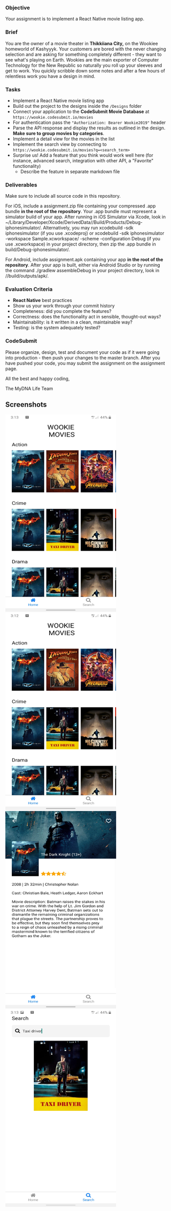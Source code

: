 ### Objective

Your assignment is to implement a React Native movie listing app.

### Brief

You are the owner of a movie theater in **Thikkiiana City,** on the Wookiee homeworld of Kashyyyk. Your customers are bored with the never changing selection and are asking for something completely different - they want to see what's playing on Earth. Wookies are the main exporter of Computer Technology for the New Republic so naturally you roll up your sleeves and get to work. You quickly scribble down some notes and after a few hours of relentless work you have a design in mind.

### Tasks

-   Implement a React Native movie listing app
-   Build out the project to the designs inside the `/Designs` folder
-   Connect your application to the **CodeSubmit Movie Database** at `https://wookie.codesubmit.io/movies`
-   For authentication pass the `"Authorization: Bearer Wookie2019"` header
-   Parse the API response and display the results as outlined in the design. **Make sure to group movies by categories**.
-   Implement a detail view for the movies in the list
-   Implement the search view by connecting to `https://wookie.codesubmit.io/movies?q=<search_term>`
-   Surprise us! Add a feature that you think would work well here (for instance, advanced search, integration with other API, a "Favorite" functionality)
    -   Describe the feature in separate markdown file

### Deliverables

Make sure to include all source code in this repository.

For iOS, include a assignment.zip file containing your compressed .app bundle **in the root of the repository**.
Your .app bundle must represent a simulator build of your app. After running in iOS Simulator via Xcode, look in ~/Library/Developer/Xcode/DerivedData/<project-name>/Build/Products/Debug-iphonesimulator/.
Alternatively, you may run xcodebuild -sdk iphonesimulator (if you use .xcodeproj) or xcodebuild -sdk iphonesimulator -workspace Sample.xcworkspace/ -scheme <your-scheme> -configuration Debug (if you use .xcworkspace) in your project directory, then zip the .app bundle in build/Debug-iphonesimulator/.

For Android, include assignment.apk containing your app **in the root of the repository**.
After your app is built, either via Android Studio or by running the command ./gradlew assembleDebug in your project directory, look in <project-name>/<module-name>/build/outputs/apk/.

### Evaluation Criteria

-   **React Native** best practices
-   Show us your work through your commit history
-   Completeness: did you complete the features?
-   Correctness: does the functionality act in sensible, thought-out ways?
-   Maintainability: is it written in a clean, maintainable way?
-   Testing: is the system adequately tested?

### CodeSubmit

Please organize, design, test and document your code as if it were
going into production - then push your changes to the master branch. After you have pushed your code, you may submit the assignment on the assignment page.

All the best and happy coding,

The MyDNA Life Team
    
## Screenshots  
<img src="/Designs/Screenshot_20210814-151319_wookie-movies-1-vezbji.jpg" width="346" height="615" alt="Homescreen"/>     
<img src="/Designs/Screenshot_20210814-151238_wookie-movies-1-vezbji.jpg" width="346" height="615" alt="Homescreen1"/> 
<img src="/Designs/Screenshot_20210814-151246_wookie-movies-1-vezbji.jpg" width="346" height="615" alt="Detailscreen"/> 
<img src="/Designs/Screenshot_20210814-151353_wookie-movies-1-vezbji.jpg" width="346" height="615" alt="Detailscreen1"/>     
    
